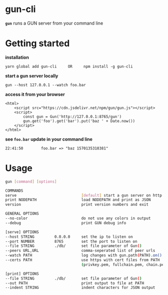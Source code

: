 # gun-cli
**`gun`** runs a GUN server from your command line

# Getting started

**installation**

	yarn global add gun-cli     OR     npm install -g gun-cli

**start a gun server locally**

	gun --host 127.0.0.1 --watch foo.bar

**access it from your browser**

	<html>
		<script src="https://cdn.jsdelivr.net/npm/gun/gun.js"></script>
		<script>
			const gun = Gun('http://127.0.0.1:8765/gun')
			gun.get('foo').get('bar').put('baz ' + Date.now())
		</script>
	</html>

**see `foo.bar` update in your command line**

	22:41:50        foo.bar => "baz 1570135310381"



# Usage

```sh
gun [command] [options]

COMMANDS
serve                             [default] start a gun server on http
print NODEPATH                    load NODEPATH and print as JSON
version                           print version numbers and exit

GENERAL OPTIONS
--no-color                        do not use any colors in output
--debug                           print GUN debug info

[serve] OPTIONS
--host STRING         0.0.0.0     set the ip to listen on
--port NUMBER         8765        set the port to listen on
--file STRING         ./db/       set file parameter of Gun()
--peers URL,URL                   comma-seperated list of peer urls
--watch PATH                      log changes with gun.path(PATH).on()
--certs PATH                      use https with cert files from PATH
                                  (privkey.pem, fullchain.pem, chain.pem)

[print] OPTIONS
--file STRING         ./db/       set file parameter of Gun()
--out PATH                        print output to file at PATH
--indent STRING                   indent characters for JSON output
```
